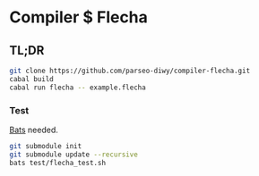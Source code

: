 # Compiler $ Flecha

## TL;DR

```sh
git clone https://github.com/parseo-diwy/compiler-flecha.git
cabal build
cabal run flecha -- example.flecha
```

### Test

[Bats](https://github.com/bats-core/bats-core) needed.

```sh
git submodule init
git submodule update --recursive
bats test/flecha_test.sh
```
